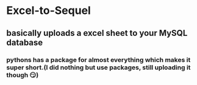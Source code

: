 ﻿# Excel-to-Sequel
## basically uploads a excel sheet to your MySQL database
### pythons has a package for almost everything which makes it super short.(I did nothing but use packages, still uploading it though 😏)
